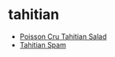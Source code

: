 # tahitian

 * [Poisson Cru Tahitian Salad](index/p/poisson-cru-tahitian-salad-242084.json)
 * [Tahitian Spam](index/t/tahitian-spam.json)
